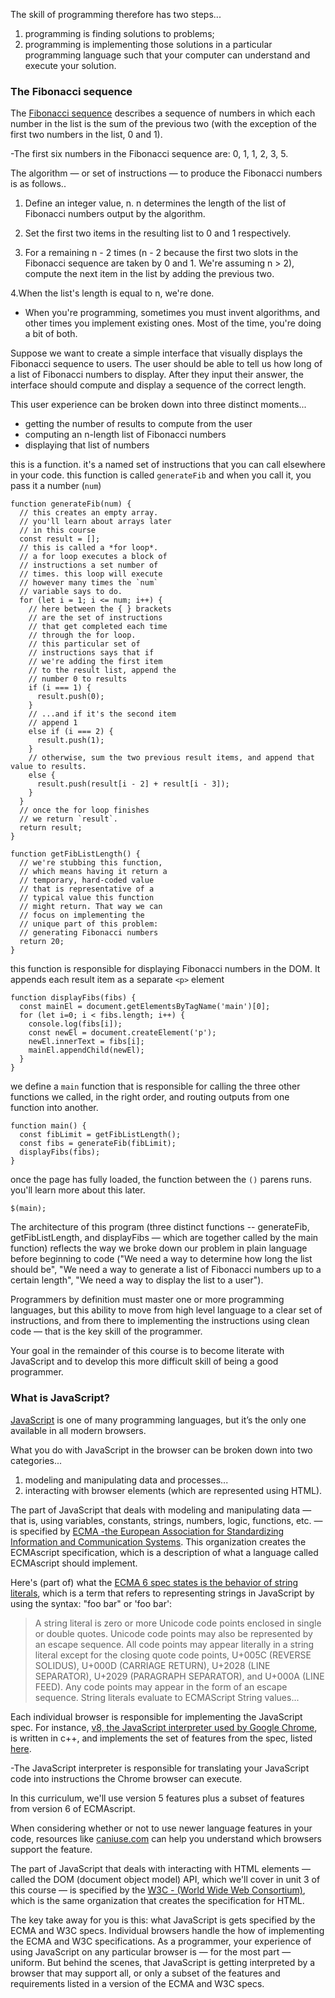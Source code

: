 
The skill of programming therefore has two steps... 

1. programming is finding solutions to problems; 
2. programming is implementing those solutions in a particular programming language such that your computer can understand and execute your solution.

### The Fibonacci sequence

The [Fibonacci sequence](https://en.wikipedia.org/wiki/Fibonacci_number) describes a sequence of numbers in which each number in the list is the sum of the previous two (with the exception of the first two numbers in the list, 0 and 1).

-The first six numbers in the Fibonacci sequence are: 0, 1, 1, 2, 3, 5.

The algorithm — or set of instructions — to produce the Fibonacci numbers is as follows..

1. Define an integer value, n. n determines the length of the list of Fibonacci numbers output by the algorithm.

2. Set the first two items in the resulting list to 0 and 1 respectively.

3. For a remaining n - 2 times (n - 2 because the first two slots in the Fibonacci sequence are taken by 0 and 1. We're assuming n > 2), compute the next item in the list by adding the previous two.

4.When the list's length is equal to n, we're done.

- When you're programming, sometimes you must invent algorithms, and other times you implement existing ones. Most of the time, you're doing a bit of both.

Suppose we want to create a simple interface that visually displays the Fibonacci sequence to users. The user should be able to tell us how long of a list of Fibonacci numbers to display. After they input their answer, the interface should compute and display a sequence of the correct length.

This user experience can be broken down into three distinct moments...

- getting the number of results to compute from the user
- computing an n-length list of Fibonacci numbers
- displaying that list of numbers


this is a function. it's a named set of instructions that you can call elsewhere in your code. this function is called `generateFib` and when you call it, you pass it a number (`num`)

```
function generateFib(num) {
  // this creates an empty array.
  // you'll learn about arrays later
  // in this course
  const result = []; 
  // this is called a *for loop*.
  // a for loop executes a block of 
  // instructions a set number of 
  // times. this loop will execute
  // however many times the `num`
  // variable says to do.
  for (let i = 1; i <= num; i++) {
    // here between the { } brackets
    // are the set of instructions
    // that get completed each time
    // through the for loop.
    // this particular set of
    // instructions says that if
    // we're adding the first item
    // to the result list, append the
    // number 0 to results
    if (i === 1) {
      result.push(0);
    }
    // ...and if it's the second item
    // append 1
    else if (i === 2) {
      result.push(1);
    }
    // otherwise, sum the two previous result items, and append that value to results.
    else {
      result.push(result[i - 2] + result[i - 3]);
    }
  }
  // once the for loop finishes
  // we return `result`.
  return result;
}
```

```
function getFibListLength() {
  // we're stubbing this function,
  // which means having it return a
  // temporary, hard-coded value
  // that is representative of a 
  // typical value this function
  // might return. That way we can 
  // focus on implementing the 
  // unique part of this problem:
  // generating Fibonacci numbers
  return 20;
}
```

this function is responsible for displaying Fibonacci numbers in the DOM. It appends each result item as a separate `<p>` element

```
function displayFibs(fibs) {
  const mainEl = document.getElementsByTagName('main')[0];
  for (let i=0; i < fibs.length; i++) {
    console.log(fibs[i]);
    const newEl = document.createElement('p');
    newEl.innerText = fibs[i];
    mainEl.appendChild(newEl);
  }
}
```

we define a `main` function that is responsible for calling the three other functions we called, in the right order, and routing outputs from one function into another.

```
function main() {
  const fibLimit = getFibListLength();
  const fibs = generateFib(fibLimit);
  displayFibs(fibs);
}
```
once the page has fully loaded, the function between the `()` parens runs. you'll learn more about this later.

` $(main); `

The architecture of this program (three distinct functions -- generateFib, getFibListLength, and displayFibs — which are together called by the main function) reflects the way we broke down our problem in plain language before beginning to code ("We need a way to determine how long the list should be", "We need a way to generate a list of Fibonacci numbers up to a certain length", "We need a way to display the list to a user").

Programmers by definition must master one or more programming languages, but this ability to move from high level language to a clear set of instructions, and from there to implementing the instructions using clean code — that is the key skill of the programmer.

Your goal in the remainder of this course is to become literate with JavaScript and to develop this more difficult skill of being a good programmer.

### What is JavaScript?

[JavaScript](https://en.wikipedia.org/wiki/JavaScript) is one of many programming languages, but it’s the only one available in all modern browsers.

What you do with JavaScript in the browser can be broken down into two categories... 

1. modeling and manipulating data and processes... 
2. interacting with browser elements (which are represented using HTML).

The part of JavaScript that deals with modeling and manipulating data — that is, using variables, constants, strings, numbers, logic, functions, etc. — is specified by [ECMA -the European Association for Standardizing Information and Communication Systems](http://www.ecma-international.org/memento/history.htm). This organization creates the ECMAscript specification, which is a description of what a language called ECMAscript should implement.

Here's (part of) what the [ECMA 6 spec states is the behavior of string literals](https://www.ecma-international.org/ecma-262/6.0/#sec-literals-string-literals), which is a term that refers to representing strings in JavaScript by using the syntax: "foo bar" or 'foo bar':

> A string literal is zero or more Unicode code points enclosed in single or double quotes. Unicode code points may also be represented by an escape sequence. 
> All code points may appear literally in a string literal except for the closing quote code points, U+005C (REVERSE SOLIDUS), U+000D (CARRIAGE RETURN), U+2028 (LINE SEPARATOR), U+2029 (PARAGRAPH SEPARATOR), and U+000A (LINE FEED). 
> Any code points may appear in the form of an escape sequence. String literals evaluate to ECMAScript String values...

Each individual browser is responsible for implementing the JavaScript spec. For instance, [v8, the JavaScript interpreter used by Google Chrome](https://github.com/v8/v8), is written in c++, and implements the set of features from the spec, listed [here](http://kangax.github.io/compat-table/es5/). 

-The JavaScript interpreter is responsible for translating your JavaScript code into instructions the Chrome browser can execute.

In this curriculum, we'll use version 5 features plus a subset of features from version 6 of ECMAscript.

When considering whether or not to use newer language features in your code, resources like [caniuse.com](https://caniuse.com/) can help you understand which browsers support the feature.

The part of JavaScript that deals with interacting with HTML elements — called the DOM (document object model) API, which we'll cover in unit 3 of this course — is specified by the [W3C - (World Wide Web Consortium)](https://www.w3.org/DOM/), which is the same organization that creates the specification for HTML.

The key take away for you is this: what JavaScript is gets specified by the ECMA and W3C specs. Individual browsers handle the how of implementing the ECMA and W3C specifications. As a programmer, your experience of using JavaScript on any particular browser is — for the most part — uniform. But behind the scenes, that JavaScript is getting interpreted by a browser that may support all, or only a subset of the features and requirements listed in a version of the ECMA and W3C specs.
